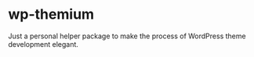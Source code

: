 # wp-themium
Just a personal helper package to make the process of WordPress theme development elegant.
